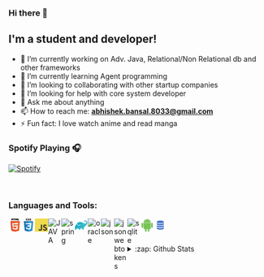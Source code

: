 ### Hi there 👋

## I'm a student and developer!
- 🔭 I’m currently working on Adv. Java, Relational/Non Relational db and other frameworks 
- 🌱 I’m currently learning Agent programming
- 👯 I’m looking to collaborating with other startup companies
- 🤔 I’m looking for help with core system developer
- 💬 Ask me about anything 
- 📫 How to reach me: **abhishek.bansal.8033@gmail.com** 
- ⚡ Fun fact: I love watch anime and read manga


### Spotify Playing 🎧
[![Spotify](https://spotify-display.yanki786.vercel.app/api/spotify)][spotify]

<br/>

### Languages and Tools:
<img align="left" alt="HTML5" width="26px" src="https://raw.githubusercontent.com/github/explore/80688e429a7d4ef2fca1e82350fe8e3517d3494d/topics/html/html.png" />
<img align="left" alt="CSS3" width="26px" src="https://raw.githubusercontent.com/github/explore/80688e429a7d4ef2fca1e82350fe8e3517d3494d/topics/css/css.png" />
<img align="left" alt="JavaScript" width="26px" src="https://raw.githubusercontent.com/github/explore/80688e429a7d4ef2fca1e82350fe8e3517d3494d/topics/javascript/javascript.png"/>
<img align="left" alt="JAVA" width="26px" src="https://simpleicons.org/icons/java.svg" />
<img align="left" alt="spring" width="26px" src="https://simpleicons.org/icons/spring.svg"/>
<img align="left" alt="gradle" width="26px" src="https://raw.githubusercontent.com/github/explore/80688e429a7d4ef2fca1e82350fe8e3517d3494d/topics/gradle/gradle.png"/>
<img align="left" alt="oracle" width="26px" src="https://simpleicons.org/icons/oracle.svg" />
<img align="left" alt="json" width="26px" src="https://simpleicons.org/icons/json.svg"  />
<img align="left" alt="jsonwebtokens" width="26px" src="https://simpleicons.org/icons/jsonwebtokens.svg"  />
<img align="left" alt="sqlite" width="26px" src="https://simpleicons.org/icons/sqlite.svg"  />
<img align="left" alt="android" width="26px" src="https://raw.githubusercontent.com/github/explore/80688e429a7d4ef2fca1e82350fe8e3517d3494d/topics/android/android.png"  />
<img align="left" alt="SQL" width="26px" src="https://raw.githubusercontent.com/github/explore/80688e429a7d4ef2fca1e82350fe8e3517d3494d/topics/sql/sql.png" />

<br/>
<br/>

<!--START_SECTION:activity-->
<br>
<details>
  <summary>:zap: Github Stats</summary>
  <img align="left" alt="Github Stats" src="https://github-readme-stats.vercel.app/api?username=yanki786&hide=contribs,prs&count_private=true&show_icons=true&hide_border=true&custom_title=Stats" />
</details>
<br/>

[spotify]:https://open.spotify.com/user/312l4w6qr6k7ztveb3b6ff2lo7cy?si=nrHF9pFXRfCAFHLQSMjzFQ
